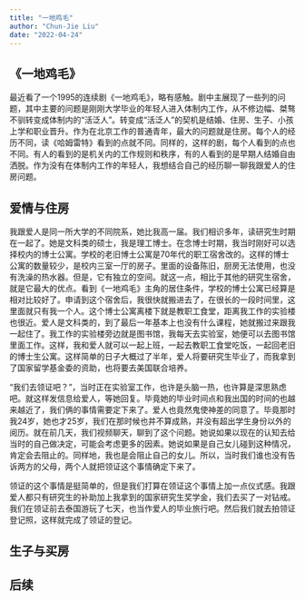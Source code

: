 ```yaml
---
title: "一地鸡毛"
author: "Chun-Jie Liu"
date: "2022-04-24"
---
```


## 《一地鸡毛》

最近看了一个1995的连续剧《一地鸡毛》，略有感触。剧中主展现了一些列的问题，其中主要的问题是刚刚大学毕业的年轻人进入体制内工作，从不修边幅、桀骜不驯转变成体制内的“活泛人”。转变成“活泛人”的契机是结婚、住房、生子、小孩上学和职业晋升。作为在北京工作的普通青年，最大的问题就是住房。每个人的经历不同，读《哈姆雷特》看到的点就不同。同样的，这样的剧，每个人看到的点也不同。有人的看到的是机关内的工作规则和秩序，有的人看到的是早期人结婚自由洒脱。作为没有在体制内工作的年轻人，我想结合自己的经历聊一聊我跟爱人的住房问题。

## 爱情与住房

我跟爱人是同一所大学的不同院系，她比我高一届。我们相识多年，读研究生时期在一起了。她是文科类的硕士，我是理工博士。在念博士时期，我当时刚好可以选择校内的博士公寓。学校的老旧博士公寓是70年代的职工宿舍改的。这样的博士公寓的数量较少，是校内三室一厅的房子。里面的设备陈旧，厨房无法使用，也没有洗澡的热水器。但是，它有独立的空间。就这一点，相比于其他的研究生宿舍，就是它最大的优点。看到《一地鸡毛》主角的居住条件，学校的博士公寓已经算是相对比较好了。申请到这个宿舍后，我很快就搬进去了，在很长的一段时间里，这里面就只有我一个人。这个博士公寓离楼下就是教职工食堂，距离我工作的实验楼也很近。爱人是文科类的，到了最后一年基本上也没有什么课程，她就搬过来跟我一起住了。我工作的实验楼旁边就是图书馆，我每天去实验室，她便可以去图书馆里面工作。这样，我和爱人就可以一起上班，一起去教职工食堂吃饭，一起回老旧的博士生公寓。这样简单的日子大概过了半年，爱人将要研究生毕业了，而我拿到了国家留学基金委的资助，也将要去美国联合培养。

“我们去领证吧？”，当时正在实验室工作，也许是头脑一热，也许算是深思熟虑吧。就这样发信息给爱人，等她回复。毕竟她的毕业时间点和我出国的时间的也越来越近了，我们俩的事情需要定下来了。爱人也竟然鬼使神差的同意了。毕竟那时我24岁，她也才25岁，我们在那时候也并不算成熟，并没有超出学生身份以外的阅历。就在前几天，我们视频聊天，聊到了这个问题。她说如果以现在的认知去给当时的自己做决定，可能会考虑更多的因素。她说如果是自己女儿碰到这种情况，肯定会去阻止的。同样地，我也是会阻止自己的女儿。所以，当时我们谁也没有告诉两方的父母，两个人就把领证这个事情确定下来了。

领证的这个事情是挺简单的，但是我们打算在领证这个事情上加一点仪式感。我跟爱人都只有研究生的补助加上我拿到的国家研究生奖学金，我们去买了一对钻戒。我们在领证前去泰国游玩了七天，也当作爱人的毕业旅行吧。然后我们就去拍领证登记照，这样就完成了领证的登记。



## 生子与买房




## 后续


